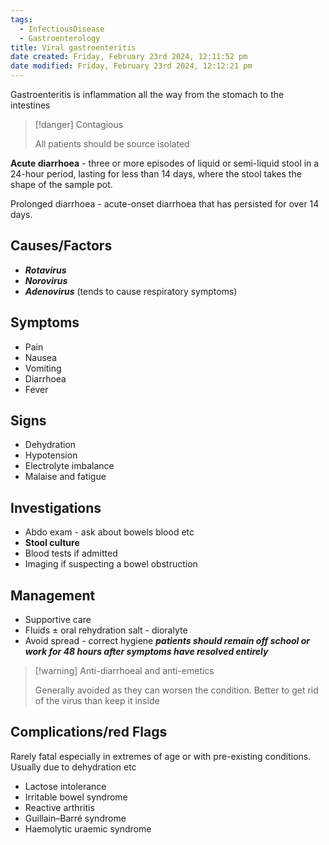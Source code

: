```yaml
---
tags:
  - InfectiousDisease
  - Gastroenterology
title: Viral gastroenteritis
date created: Friday, February 23rd 2024, 12:11:52 pm
date modified: Friday, February 23rd 2024, 12:12:21 pm
---
```

Gastroenteritis is inflammation all the way from the stomach to the intestines

> [!danger] Contagious
>
> All patients should be source isolated 

**Acute diarrhoea** - three or more episodes of liquid or semi-liquid stool in a 24-hour period, lasting for less than 14 days, where the stool takes the shape of the sample pot.

Prolonged diarrhoea - acute-onset diarrhoea that has persisted for over 14 days.


## Causes/Factors

- **_Rotavirus_**
- **_Norovirus_**
- **_Adenovirus_** (tends to cause respiratory symptoms)

## Symptoms

- Pain
- Nausea
- Vomiting
- Diarrhoea
- Fever

## Signs

- Dehydration
- Hypotension
- Electrolyte imbalance
- Malaise and fatigue

## Investigations

- Abdo exam - ask about bowels blood etc
- **Stool culture**
- Blood tests if admitted 
- Imaging if suspecting a bowel obstruction

## Management

- Supportive care
- Fluids $\pm$ oral rehydration salt - dioralyte 
- Avoid spread - correct hygiene ***patients should remain off school or work for 48 hours after symptoms have resolved entirely***

> [!warning] Anti-diarrhoeal and anti-emetics
>
> Generally avoided as they can worsen the condition.
> Better to get rid of the virus than keep it inside

## Complications/red Flags

Rarely fatal especially in extremes of age or with pre-existing conditions. Usually due to dehydration etc 


- Lactose intolerance
- Irritable bowel syndrome
- Reactive arthritis
- Guillain–Barré syndrome
- Haemolytic uraemic syndrome